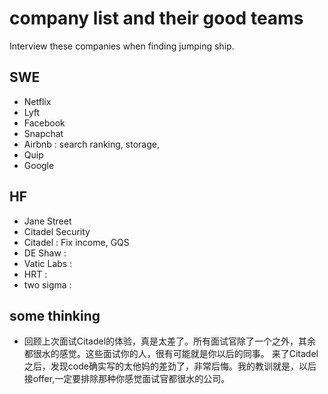 # company list and their good teams
Interview these companies when finding jumping ship.

## SWE
- Netflix
- Lyft
- Facebook
- Snapchat
- Airbnb : search ranking, storage,
- Quip
- Google

## HF
- Jane Street
- Citadel Security
- Citadel : Fix income, GQS
- DE Shaw : 
- Vatic Labs :
- HRT : 
- two sigma : 


## some thinking
- 回顾上次面试Citadel的体验，真是太差了。所有面试官除了一个之外，其余都很水的感觉。这些面试你的人，很有可能就是你以后的同事。
来了Citadel之后，发现code确实写的太他妈的差劲了，非常后悔。我的教训就是，以后接offer,一定要排除那种你感觉面试官都很水的公司。